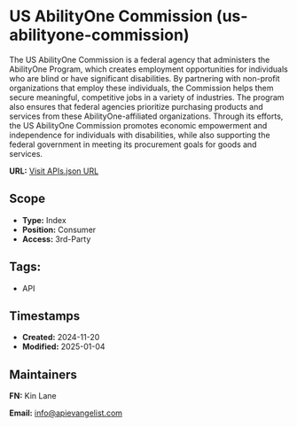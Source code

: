 # US AbilityOne Commission (us-abilityone-commission)
The US AbilityOne Commission is a federal agency that administers the AbilityOne Program, which creates employment opportunities for individuals who are blind or have significant disabilities. By partnering with non-profit organizations that employ these individuals, the Commission helps them secure meaningful, competitive jobs in a variety of industries. The program also ensures that federal agencies prioritize purchasing products and services from these AbilityOne-affiliated organizations. Through its efforts, the US AbilityOne Commission promotes economic empowerment and independence for individuals with disabilities, while also supporting the federal government in meeting its procurement goals for goods and services.

**URL:** [Visit APIs.json URL](https://raw.githubusercontent.com/api-search/us-abilityone-commission/refs/heads/main/apis.yml)

## Scope

- **Type:** Index 
- **Position:** Consumer 
- **Access:** 3rd-Party 

## Tags:

 - API

## Timestamps

- **Created:** 2024-11-20 
- **Modified:** 2025-01-04 

## Maintainers

**FN:** Kin Lane

**Email:** info@apievangelist.com


